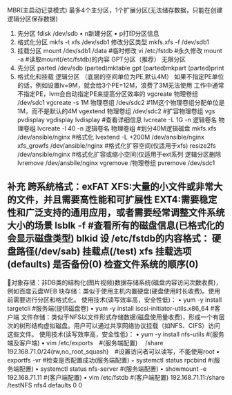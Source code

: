 MBR(主启动记录模式)
最多4个主分区，1个扩展分区(无法储存数据，只能在创建逻辑分区保存数据)
1. 先分区
fdisk /dev/sdb
• n新建分区
• p打印分区信息
2. 格式化分区
mkfs -t xfs /dev/sdb1
修改分区类型 mkfs.xfs -f /dev/sdb1
3. 挂载分区
mount /dev/sdb1 /data #临时修改
vi /etc/fstdb #永久修改
mount -a #读取mount(/etc/fstdb)的内容
GPT分区（推荐）
无限分区
1. 先分区
parted /dev/sdb
(parted)mktable gpt
(parted)mkpart
(parted)print
2. 格式化和挂载
逻辑分区 （底层的空间单位为PE,默认4M）
如果不指定PE单位的话，例如设置lv=9M，就会给3个PE=12M，浪费了3M无法使用
工作中通常不指定PE，lvm会自动指定PE来提高分区效率的
vgcreate 物理卷组 /dev/sdc1
vgcreate -s 1M 物理卷组 /dev/sdc2 #1M这个物理卷组分配单位是1M，而不是默认的4M
vgextend 物理卷组 /dev/sdc2 #扩容物理卷组
vgs
pvdisplay vgdisplay lvdisplay #查看详细信息
lvcreate -L 1G -n 逻辑卷名 物理卷组
lvcreate -l 40 -n 逻辑卷名 物理卷组 #划分40M逻辑磁盘
mkfs.xfs /dev/ansible/nginx #格式化
lvextend -L +200M /dev/ansible/nginx
xfs_growfs /dev/ansible/nginx #格式化扩容空间(仅适用于xfs)
resize2fs /dev/ansible/nginx #格式化扩容或缩小空间(仅适用于ext系列
逻辑分区删除
lvremove /dev/ansbile/nginx
vgremove /物理卷组
pvremove /dev/sdc1

补充
跨系统格式：exFAT
XFS:大量的小文件或非常大的文件，并且需要高性能和可扩展性
EXT4:需要稳定性和广泛支持的通用应用，或者需要经常调整文件系统大小的场景
lsblk -f #查看所有的磁盘信息(已格式化的会显示磁盘类型)
blkid  设
/etc/fstdb的内容格式：
硬盘路径(/dev/sab) 挂载点(/test) xfs 挂载选项(defaults) 是否备份(0) 检查文件系统的顺序(0)
---
📌对象存储：非DB类的结构化(图片视频)数据存储系统(磁盘内容访问次数收费)，例如百度云盘WEB
块存储：类似于使用主机内置硬盘(硬盘使用时长收费)。使用前需要进行分区和格式化。
使用技术(读写效率高，安全性低)：
• yum -y install targetcli #服务端(提供磁盘卷)
• yum -y install iscsi-initiator-utils.x86_64 #客户端
文件存储：类似于NFS以文件形式存储数据(磁盘使用量收费)，形成一个有层次的树形结构虚拟磁盘。用户可以通过共享网络协议挂载（如NFS、CIFS）访问这些文件。
使用技术(读写效率高，安全性低)：
• yum -y install nfs-utils #(服务端及客户端)
• vim /etc/exports　#(服务端配置)
　/share 192.168.71.0/24(rw,no_root_squash)　#设置访问者可以读写，不能使用root
• exportfs -vr #检查是否配置成功(服务端配置)
    ◦ systemctl status rpcbind #(服务端配置)
• systemctl status nfs-server #(服务端配置)
• showmount -e 192.168.71.11 #(客户端配置)
• vim /etc/fstdb #(客户端配置)
192.168.71.11:/share /testNFS nfs4 defaults 0 0